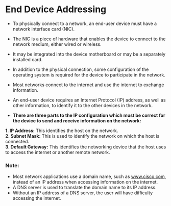 # End Device Addressing

- To physically connect to a network, an end-user device must have a network interface card (NIC).
- The NIC is a piece of hardware that enables the device to connect to the network medium, either wired or wireless.
- It may be integrated into the device motherboard or may be a separately installed card.
- In addition to the physical connection, some configuration of the operating system is required for the device to participate in the network.
- Most networks connect to the internet and use the internet to exchange information.
- An end-user device requires an Internet Protocol (IP) address, as well as other information, to identify it to the other devices in the network.


- **There are three parts to the IP configuration which must be correct for the device to send and receive information on the network:**

**1. IP Address:** This identifies the host on the network.\
**2. Subnet Mask:**  This is used to identify the network on which the host is connected.\
**3. Default Gateway:**  This identifies the networking device that the host uses to access the internet or another remote network.

### Note:

- Most network applications use a domain name, such as www.cisco.com, instead of an IP address when accessing information on the internet.
- A DNS server is used to translate the domain name to its IP address.
- Without an IP address of a DNS server, the user will have difficulty accessing the internet.
